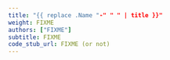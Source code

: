 ```yaml
---
title: "{{ replace .Name "-" " " | title }}"
weight: FIXME
authors: ["FIXME"]
subtitle: FIXME
code_stub_url: FIXME (or not)
---
```

